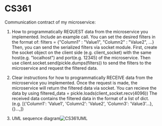 # CS361
Communication contract of my microservice:
1. How to programmatically REQUEST data from the microservice you implemented. Include an example call.
   You can set the desired filters in the format of: filters = {"Column1" : "Value1", "Column2" : "Value2", ...}
   Then, you can send the serialized filters via socket module.
   First, create the socket object on the client side (e.g. client_socket) with the same host(e.g. "localhost") and port(e.g. 12345) of the microservice.
   Then use client.socket.send(pickle.dumps(filters)) to send the filters to the microservice and request the filtered data.
   
2. Clear instructions for how to programmatically RECEIVE data from the microservice you implemented.
   Once the request is made, the microservice will return the filtered data via socket.
   You can recieve the data by using filtered_data = pickle.loads(client_socket.recv(4096))
   The received data contains the filtered data in the format of a list of dict. (e.g. [{'Column1': 'Value1', 'Column2': 'Value2', 'Column3': 'Value3'...}, {}...,])
   
3. UML sequence diagram![CS361UML](https://github.com/1hito/CS361/assets/96344873/1c12ce0c-8a68-4d82-9262-c0b5f898642f)
